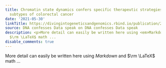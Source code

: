 ```yaml
---
title: Chromatin state dynamics confers specific therapeutic strategies in enhancer
  subtypes of colorectal cancer
date: '2021-05-30'
linkTitle: https://divingintogeneticsandgenomics.rbind.io/publication/2021-05-30-chromatin-state-colorectal-cancer/
source: DNA confesses Data speak on DNA confesses Data speak
description: <p>More detail can easily be written here using <em>Markdown</em> and
  $\rm \LaTeX$ math ...
disable_comments: true
---
```

<p>More detail can easily be written here using <em>Markdown</em> and $\rm \LaTeX$ math ...